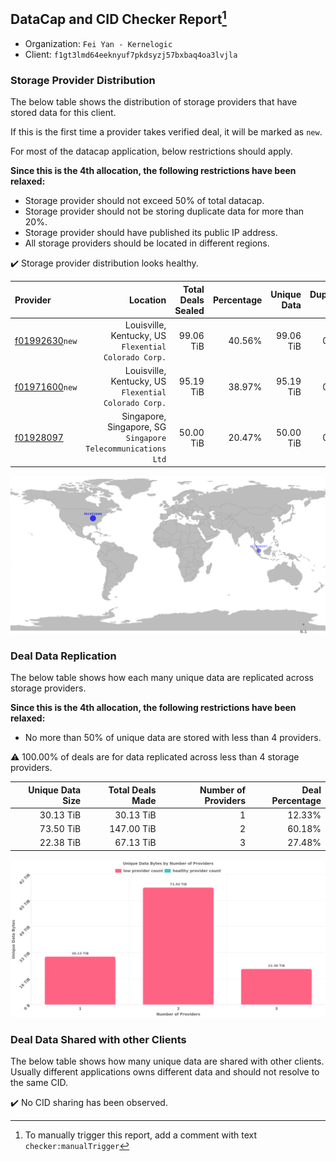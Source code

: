 ## DataCap and CID Checker Report[^1]
 - Organization: `Fei Yan - Kernelogic`
 - Client: `f1gt3lmd64eeknyuf7pkdsyzj57bxbaq4oa3lvjla`
### Storage Provider Distribution
The below table shows the distribution of storage providers that have stored data for this client.

If this is the first time a provider takes verified deal, it will be marked as `new`.

For most of the datacap application, below restrictions should apply.

**Since this is the 4th allocation, the following restrictions have been relaxed:**
 - Storage provider should not exceed 50% of total datacap.
 - Storage provider should not be storing duplicate data for more than 20%.
 - Storage provider should have published its public IP address.
 - All storage providers should be located in different regions.

✔️ Storage provider distribution looks healthy.

| Provider                                                    |                                                        Location | Total Deals Sealed | Percentage | Unique Data | Duplicate Deals |
| :---------------------------------------------------------- | --------------------------------------------------------------: | -----------------: | ---------: | ----------: | --------------: |
| [f01992630](https://filfox.info/en/address/f01992630)`new`  |        Louisville, Kentucky, US<br/>`Flexential Colorado Corp.` |          99.06 TiB |     40.56% |   99.06 TiB |           0.00% |
| [f01971600](https://filfox.info/en/address/f01971600)`new`  |        Louisville, Kentucky, US<br/>`Flexential Colorado Corp.` |          95.19 TiB |     38.97% |   95.19 TiB |           0.00% |
| [f01928097](https://filfox.info/en/address/f01928097)       | Singapore, Singapore, SG<br/>`Singapore Telecommunications Ltd` |          50.00 TiB |     20.47% |   50.00 TiB |           0.00% |

![Provider Distribution](https://raw.githubusercontent.com/data-preservation-programs/filplus-checker-assets/main/filecoin-project/filecoin-plus-large-datasets/issues/1105/1671617096209.png)
### Deal Data Replication
The below table shows how each many unique data are replicated across storage providers.

**Since this is the 4th allocation, the following restrictions have been relaxed:**
- No more than 50% of unique data are stored with less than 4 providers.

⚠️ 100.00% of deals are for data replicated across less than 4 storage providers.

| Unique Data Size | Total Deals Made | Number of Providers | Deal Percentage |
| ---------------: | ---------------: | ------------------: | --------------: |
|        30.13 TiB |        30.13 TiB |                   1 |          12.33% |
|        73.50 TiB |       147.00 TiB |                   2 |          60.18% |
|        22.38 TiB |        67.13 TiB |                   3 |          27.48% |

![Replication Distribution](https://raw.githubusercontent.com/data-preservation-programs/filplus-checker-assets/main/filecoin-project/filecoin-plus-large-datasets/issues/1105/1671617097322.png)
### Deal Data Shared with other Clients
The below table shows how many unique data are shared with other clients.
Usually different applications owns different data and should not resolve to the same CID.

✔️ No CID sharing has been observed.

[^1]: To manually trigger this report, add a comment with text `checker:manualTrigger`
